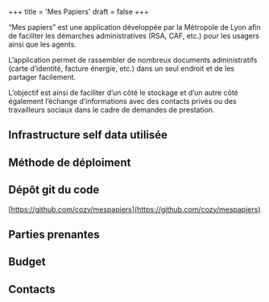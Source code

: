 +++
title = 'Mes Papiers'
draft = false
+++

“Mes papiers” est une application développée par la Métropole de Lyon afin de faciliter les démarches administratives (RSA, CAF, etc.) pour les usagers ainsi que les agents.

L’application permet de rassembler de nombreux documents administratifs (carte d’identité, facture énergie, etc.) dans un seul endroit et de les partager facilement.

L’objectif est ainsi de faciliter d’un côté le stockage et d’un autre côté également l’échange d’informations avec des contacts privés ou des travailleurs sociaux dans le cadre de demandes de prestation.

## Infrastructure self data utilisée

## Méthode de déploiment

## Dépôt git du code

[https://github.com/cozy/mespapiers](https://github.com/cozy/mespapiers)

## Parties prenantes

## Budget

## Contacts
